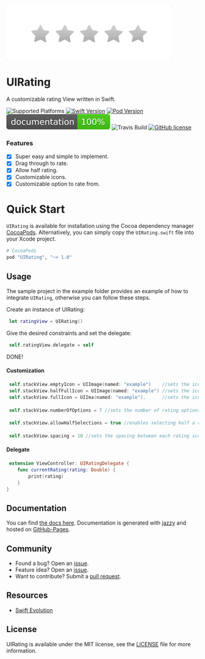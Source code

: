 ![](Preview.gif)

# UIRating
A customizable rating View written in Swift.

![Supported Platforms](https://img.shields.io/cocoapods/p/I?color=blue)
[![Swift Version](https://img.shields.io/badge/language-swift%205.0-brightgreen.svg)](https://developer.apple.com/swift)
[![Pod Version](https://img.shields.io/cocoapods/v/UIRating.svg)](https://cocoapods.org/pods/UIRating)
[![Documentation](docs/badge.svg)](http://shadow-of-arman.github.io/UIRating/) 
![Travis Build](https://www.travis-ci.com/shadow-of-arman/UIRating.svg?token=weF1xTzfUenaV6bq2Q5P&branch=master)
[![GitHub license](https://img.shields.io/badge/license-MIT-important.svg)](https://github.com/shadow-of-arman/UIRating/blob/master/LICENSE)

### Features
- [x] Super easy and simple to implement.
- [x] Drag through to rate.
- [x] Allow half rating.
- [x] Customizable icons. 
- [x] Customizable option to rate from.

# Quick Start

`UIRating` is available for installation using the Cocoa dependency manager [CocoaPods](http://cocoapods.org/).  Alternatively, you can simply copy the `UIRating.swift` file into your Xcode project.

```ruby
# CocoaPods
pod "UIRating", "~> 1.0"
```
## Usage

The sample project in the example folder provides an example of how to integrate `UIRating`, otherwise you can follow these steps.

Create an instance of UIRating: 

``` Swift
 let ratingView = UIRating()
```
Give the desired constraints and set the delegate:

``` Swift
 self.ratingView.delegate = self
```
DONE! 

#### Customization


``` Swift
 self.stackView.emptyIcon = UIImage(named: "example")    //sets the icon for empty rating.
 self.stackView.halfFullIcon = UIImage(named: "example") //sets the icon for half a rating.
 self.stackView.fullIcon = UIIma(named: "example").      //sets the icon for a full rating.

 self.stackView.numberOfOptions = 7 //sets the number of rating options.
 
 self.stackView.allowHalfSelections = true //enables selecting half a rating.

 self.stackView.spacing = 10 //sets the spacing between each rating icon.
```

#### Delegate

```Swift
 extension ViewController: UIRatingDelegate {
    func currentRating(rating: Double) {
        print(rating)
    }
}

```

## Documentation
You can find [the docs here](http://shadow-of-arman.github.io/UIRating/). Documentation is generated with [jazzy](https://github.com/realm/jazzy) and hosted on [GitHub-Pages](https://pages.github.com).

## Community

- Found a bug? Open an [issue](https://github.com/shadow-of-arman/UIRating/issues).
- Feature idea? Open an [issue](https://github.com/shadow-of-arman/UIRating/issues).
- Want to contribute? Submit a [pull request](https://github.com/shadow-of-arman/UIRating/pulls).

## Resources

* [Swift Evolution](https://github.com/apple/swift-evolution)

## License

UIRating is available under the MIT license, see the [LICENSE](https://github.com/shadow-of-arman/UIRating/blob/master/LICENSE) file for more information.